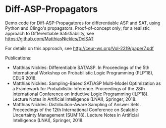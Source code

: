 # Diff-ASP-Propagators
Demo code for Diff-ASP-Propagatores for differentiable ASP and SAT, using Python and Clingo's propagators.
Proof-of-concept only; for a realistic approach to Differentiable Satisfiability, see https://github.com/MatthiasNickles/DelSAT

For details on this approach, see http://ceur-ws.org/Vol-2219/paper7.pdf 

Publications:
- Matthias Nickles: Differentiable SAT/ASP. In Proceedings of the 5th International Workshop on Probabilistic Logic Programming (PLP'18), CEUR 2018.
- Matthias Nickles: Sampling-Based SAT/ASP Multi-Model Optimization as a Framework for Probabilistic Inference. 
  Proceedings of the 28th International Conference on Inductive Logic Programming (ILP'18). Lecture Notes in Artificial Intelligence (LNAI), Springer, 2018.
- Matthias Nickles: Distribution-Aware Sampling of Answer Sets. Proceedings of the 12th International Conference on 
  Scalable Uncertainty Management (SUM'18). Lecture Notes in Artificial Intelligence (LNAI), Springer, 2018.


